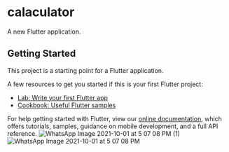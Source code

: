# calaculator

A new Flutter application.

## Getting Started

This project is a starting point for a Flutter application.

A few resources to get you started if this is your first Flutter project:

- [Lab: Write your first Flutter app](https://flutter.dev/docs/get-started/codelab)
- [Cookbook: Useful Flutter samples](https://flutter.dev/docs/cookbook)

For help getting started with Flutter, view our
[online documentation](https://flutter.dev/docs), which offers tutorials,
samples, guidance on mobile development, and a full API reference.
![WhatsApp Image 2021-10-01 at 5 07 08 PM (1)](https://user-images.githubusercontent.com/77057934/135652877-6e65385e-89e8-4957-bb12-e1f7165247ea.jpeg) ![WhatsApp Image 2021-10-01 at 5 07 08 PM](https://user-images.githubusercontent.com/77057934/135652881-e0774dc5-a29f-4129-adf7-9be3eaa17a88.jpeg)

